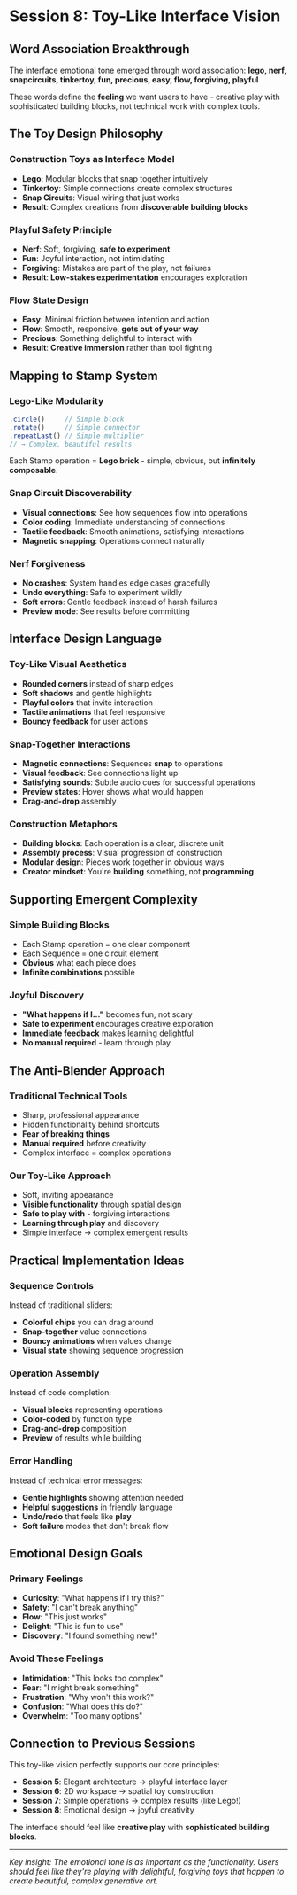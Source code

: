 # Session 8: Toy-Like Interface Vision

## Word Association Breakthrough

The interface emotional tone emerged through word association: **lego, nerf, snapcircuits, tinkertoy, fun, precious, easy, flow, forgiving, playful**

These words define the **feeling** we want users to have - creative play with sophisticated building blocks, not technical work with complex tools.

## The Toy Design Philosophy

### **Construction Toys as Interface Model**
- **Lego**: Modular blocks that snap together intuitively
- **Tinkertoy**: Simple connections create complex structures  
- **Snap Circuits**: Visual wiring that just works
- **Result**: Complex creations from **discoverable building blocks**

### **Playful Safety Principle**
- **Nerf**: Soft, forgiving, **safe to experiment**
- **Fun**: Joyful interaction, not intimidating
- **Forgiving**: Mistakes are part of the play, not failures
- **Result**: **Low-stakes experimentation** encourages exploration

### **Flow State Design**
- **Easy**: Minimal friction between intention and action
- **Flow**: Smooth, responsive, **gets out of your way**
- **Precious**: Something delightful to interact with
- **Result**: **Creative immersion** rather than tool fighting

## Mapping to Stamp System

### **Lego-Like Modularity**
```typescript
.circle()     // Simple block
.rotate()     // Simple connector  
.repeatLast() // Simple multiplier
// → Complex, beautiful results
```

Each Stamp operation = **Lego brick** - simple, obvious, but **infinitely composable**.

### **Snap Circuit Discoverability**
- **Visual connections**: See how sequences flow into operations
- **Color coding**: Immediate understanding of connections
- **Tactile feedback**: Smooth animations, satisfying interactions
- **Magnetic snapping**: Operations connect naturally

### **Nerf Forgiveness**
- **No crashes**: System handles edge cases gracefully
- **Undo everything**: Safe to experiment wildly
- **Soft errors**: Gentle feedback instead of harsh failures
- **Preview mode**: See results before committing

## Interface Design Language

### **Toy-Like Visual Aesthetics**
- **Rounded corners** instead of sharp edges
- **Soft shadows** and gentle highlights
- **Playful colors** that invite interaction
- **Tactile animations** that feel responsive
- **Bouncy feedback** for user actions

### **Snap-Together Interactions**
- **Magnetic connections**: Sequences **snap** to operations
- **Visual feedback**: See connections light up
- **Satisfying sounds**: Subtle audio cues for successful operations
- **Preview states**: Hover shows what would happen
- **Drag-and-drop** assembly

### **Construction Metaphors**
- **Building blocks**: Each operation is a clear, discrete unit
- **Assembly process**: Visual progression of construction
- **Modular design**: Pieces work together in obvious ways
- **Creator mindset**: You're **building** something, not **programming**

## Supporting Emergent Complexity

### **Simple Building Blocks**
- Each Stamp operation = one clear component
- Each Sequence = one circuit element
- **Obvious** what each piece does
- **Infinite combinations** possible

### **Joyful Discovery**
- **"What happens if I..."** becomes fun, not scary
- **Safe to experiment** encourages creative exploration
- **Immediate feedback** makes learning delightful
- **No manual required** - learn through play

## The Anti-Blender Approach

### **Traditional Technical Tools**
- Sharp, professional appearance
- Hidden functionality behind shortcuts
- **Fear of breaking things**
- **Manual required** before creativity
- Complex interface = complex operations

### **Our Toy-Like Approach**
- Soft, inviting appearance  
- **Visible functionality** through spatial design
- **Safe to play with** - forgiving interactions
- **Learning through play** and discovery
- Simple interface → complex emergent results

## Practical Implementation Ideas

### **Sequence Controls**
Instead of traditional sliders:
- **Colorful chips** you can drag around
- **Snap-together** value connections  
- **Bouncy animations** when values change
- **Visual state** showing sequence progression

### **Operation Assembly**
Instead of code completion:
- **Visual blocks** representing operations
- **Color-coded** by function type
- **Drag-and-drop** composition
- **Preview** of results while building

### **Error Handling**
Instead of technical error messages:
- **Gentle highlights** showing attention needed
- **Helpful suggestions** in friendly language
- **Undo/redo** that feels like **play**
- **Soft failure** modes that don't break flow

## Emotional Design Goals

### **Primary Feelings**
- **Curiosity**: "What happens if I try this?"
- **Safety**: "I can't break anything"
- **Flow**: "This just works"
- **Delight**: "This is fun to use"
- **Discovery**: "I found something new!"

### **Avoid These Feelings**
- **Intimidation**: "This looks too complex"
- **Fear**: "I might break something"
- **Frustration**: "Why won't this work?"
- **Confusion**: "What does this do?"
- **Overwhelm**: "Too many options"

## Connection to Previous Sessions

This toy-like vision perfectly supports our core principles:

- **Session 5**: Elegant architecture → playful interface layer
- **Session 6**: 2D workspace → spatial toy construction
- **Session 7**: Simple operations → complex results (like Lego!)
- **Session 8**: Emotional design → joyful creativity

The interface should feel like **creative play** with **sophisticated building blocks**.

---

*Key insight: The emotional tone is as important as the functionality. Users should feel like they're playing with delightful, forgiving toys that happen to create beautiful, complex generative art.* 